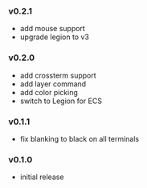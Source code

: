 ### v0.2.1
* add mouse support
* upgrade legion to v3

### v0.2.0
* add crossterm support
* add layer command
* add color picking
* switch to Legion for ECS

### v0.1.1
* fix blanking to black on all terminals

### v0.1.0
* initial release

